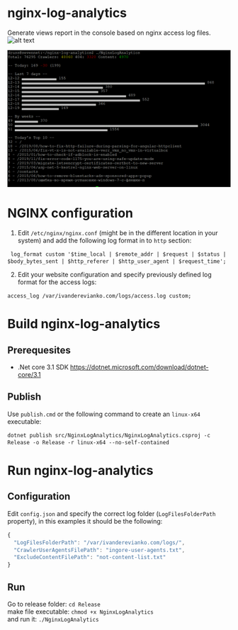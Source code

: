 # nginx-log-analytics
Generate views report in the console based on nginx access log files.
![alt text](https://github.com/drussilla/nginx-log-analytics/workflows/Build%20and%20Test%20Solution/badge.svg "Build status")

![alt text](https://github.com/drussilla/nginx-log-analytics/raw/master/example.PNG "Output example")

# NGINX configuration
1. Edit `/etc/nginx/nginx.conf` (might be in the different location in your system) and add the following log format in to `http` section:

```
 log_format custom '$time_local | $remote_addr | $request | $status | $body_bytes_sent | $http_referer | $http_user_agent | $request_time';
```
2. Edit your website configuration and specify previously defined log format for the access logs:

```
access_log /var/ivanderevianko.com/logs/access.log custom;
```

# Build nginx-log-analytics

## Prerequesites

- .Net core 3.1 SDK https://dotnet.microsoft.com/download/dotnet-core/3.1

## Publish

Use `publish.cmd` or the following command to create an `linux-x64` executable:
```
dotnet publish src/NginxLogAnalytics/NginxLogAnalytics.csproj -c Release -o Release -r linux-x64 --no-self-contained
```

# Run nginx-log-analytics

## Configuration
Edit `config.json` and specify the correct log folder (`LogFilesFolderPath` property), in this examples it should be the following:
```javascript
{
  "LogFilesFolderPath": "/var/ivanderevianko.com/logs/",
  "CrawlerUserAgentsFilePath": "ingore-user-agents.txt",
  "ExcludeContentFilePath": "not-content-list.txt"
}
```

## Run
Go to release folder: `cd Release`  
make file executable: `chmod +x NginxLogAnalytics`  
and run it: `./NginxLogAnalytics`  
